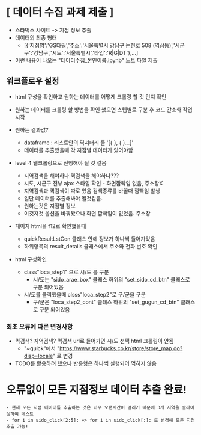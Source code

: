 # [ 데이터 수집 과제 제출 ]
- 스타벅스 사이트 -> 지점 정보 추출
- 데이터의 최종 형태 
    - [{'지점명':'GS타워','주소':'서울특별시 강남구 논현로 508 (역삼동)','시군구':'강남구','시도':'서울특별시','타입':'R|G|DT'},...]
- 이런 내용이 나오는 "데이터수집_본인이름.ipynb"  노트 파일 제출

## 워크플로우 설정
- html 구성을 확인하고 원하는 데이터를 어떻게 크롤링 할 것 인지 확인
- 원하는 데이터를 크롤링 할 방법을 확인 했으면 스텝별로 구분 후 코드 간소화 작업 시작
- 원하는 결과값?
    - dataframe : 리스트안의 딕셔너리 들 '[{ }, { }...]'
    - 데이터를 추출했을때 각 지점별 데이터가 있어야함
- level 4 웹크롤링으로 진행해야 될 것 같음
    - 지역검색을 해야하나 퀵검색을 해야하나???
    - 시도, 시군구 전부 ajax 스타일 확인 - 화면깜빡임 없음, 주소창X
    - 지역검색과 퀵검색이 따로 있음 검색종류를 바꿀때 깜빡임 발생
    - 일단 데이터를 추출해봐야 될것같음.
    - 원하는것은 지점별 정보
    - 이것저것 옵션을 바꿔봤으나 화면 깜빡임이 없었음. 주소창
- 페이지 html을 f12로 확인했을때
    - quickResultLstCon 클래스 안에 정보가 하나씩 들어가있음
    - 하위항목의 result_details 클래스에서 주소와 전화 번호 확인
    
- html 구성확인
    - class"loca_step1" 으로 시/도 를 구분
        - 시/도는 "sido_arae_box" 클래스 하위의 "set_sido_cd_btn" 클래스로 구분 되어있음
    - 시/도를 클릭했을때 clsss"loca_step2"로 구/군을 구분
        - 구/군은 "loca_step2_cont" 클래스 하위의 "set_gugun_cd_btn" 클래스로 구분 되어있음

### 최초 오류에 따른 변경사항
- 퀵검색? 지역검색? 퀵검색 url로 들어가면 시/도 선택 html 크롤링이 안됨
    - "~quick"에서 "https://www.starbucks.co.kr/store/store_map.do?disp=locale" 로 변경
- TODO를 활용하려 했으나 반응형은 하나씩 실행되어 먹히지 않음


# 오류없이 모든 지점정보 데이터 추출 완료!
    - 현재 모든 지점 데이터를 추출하는 것은 너무 오랜시간이 걸리기 때문에 3개 지역을 슬라이싱하여 테스트
    - for i in sido_click[2:5]: => for i in sido_click[:]: 로 변경해 모든 지점 추출 가능!
